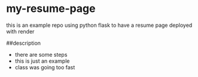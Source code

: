 # my-resume-page
this is an example repo using python flask to have a resume page deployed with render

##description
- there are some steps
- this is just an example
- class was going too fast